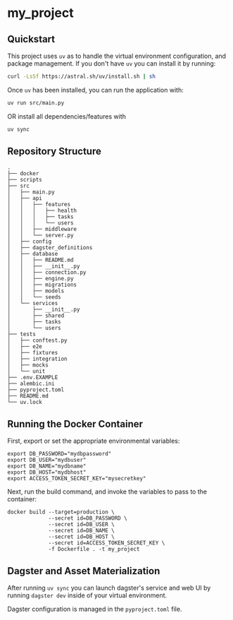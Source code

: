 # my_project

## Quickstart
This project uses `uv` as to handle the virtual environment configuration, and package management. If you don't have `uv` you can install it by running:

```bash
curl -LsSf https://astral.sh/uv/install.sh | sh
```

Once `uv` has been installed, you can run the application with:

```bash
uv run src/main.py
```

OR install all dependencies/features with

```bash
uv sync
```

## Repository Structure
```
.
├── docker
├── scripts
├── src
│   ├── main.py
│   ├── api
│   │   ├── features
│   │   │   ├── health
│   │   │   ├── tasks
│   │   │   └── users
│   │   ├── middleware
│   │   └── server.py
│   ├── config
│   ├── dagster_definitions
│   ├── database
│   │   ├── README.md
│   │   ├── __init__.py
│   │   ├── connection.py
│   │   ├── engine.py
│   │   ├── migrations
│   │   ├── models
│   │   └── seeds
│   └── services
│       ├── __init__.py
│       ├── shared
│       ├── tasks
│       └── users
├── tests
│   ├── conftest.py
│   ├── e2e
│   ├── fixtures
│   ├── integration
│   ├── mocks
│   └── unit
├── .env.EXAMPLE
├── alembic.ini
├── pyproject.toml
├── README.md
└── uv.lock
```


## Running the Docker Container
First, export or set the appropriate environmental variables:
```
export DB_PASSWORD="mydbpassword"
export DB_USER="mydbuser"
export DB_NAME="mydbname"
export DB_HOST="mydbhost"
export ACCESS_TOKEN_SECRET_KEY="mysecretkey"
```

Next, run the build command, and invoke the variables to pass to the container:
```
docker build --target=production \
             --secret id=DB_PASSWORD \
             --secret id=DB_USER \
             --secret id=DB_NAME \
             --secret id=DB_HOST \
             --secret id=ACCESS_TOKEN_SECRET_KEY \
             -f Dockerfile . -t my_project
```

## Dagster and Asset Materialization

After running `uv sync` you can launch dagster's service and web UI by running `dagster dev` inside of your virtual environment.

Dagster configuration is managed in the `pyproject.toml` file.